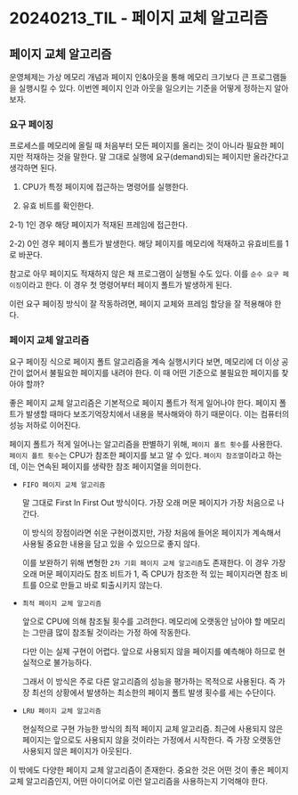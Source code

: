 # 20240213_TIL - 페이지 교체 알고리즘

## 페이지 교체 알고리즘

운영체제는 가상 메모리 개념과 페이지 인&아웃을 통해 메모리 크기보다 큰 프로그램들을 실행시킬 수 있다. 이번엔 페이지 인과 아웃을 일으키는 기준을 어떻게 정하는지 알아보자.

### 요구 페이징

프로세스를 메모리에 올릴 때 처음부터 모든 페이지를 올리는 것이 아니라 필요한 페이지만 적재하는 것을 말한다. 말 그대로 실행에 요구(demand)되는 페이지만 올라간다고 생각하면 된다.

1) CPU가 특정 페이지에 접근하는 명령어를 실행한다.

2) 유효 비트를 확인한다.

2-1) 1인 경우 해당 페이지가 적재된 프레임에 접근한다.

2-2) 0인 경우 페이지 폴트가 발생한다. 해당 페이지를 메모리에 적재하고 유효비트를 1로 바꾼다.

참고로 아무 페이지도 적재하지 않은 채 프로그램이 실행될 수도 있다. 이를 `순수 요구 페이징`이라고 한다. 이 경우 첫 명령어부터 페이지 폴트가 발생하게 된다.

이런 요구 페이징 방식이 잘 작동하려면, 페이지 교체와 프레임 할당을 잘 적용해야 한다.

### 페이지 교체 알고리즘

요구 페이징 식으로 페이지 폴트 알고리즘을 계속 실행시키다 보면, 메모리에 더 이상 공간이 없어서 불필요한 페이지를 내려야 한다. 이 때 어떤 기준으로 불필요한 페이지를 찾아야 할까?

좋은 페이지 교체 알고리즘은 기본적으로 페이지 폴트가 적게 일어나야 한다. 페이지 폴트가 발생할 때마다 보조기억장치에서 내용을 복사해와야 하기 때문이다. 이는 컴퓨터의 성능 저하로 이어진다.

페이지 폴트가 적게 일어나는 알고리즘을 판별하기 위해, `페이지 폴트 횟수`를 사용한다. `페이지 폴트 횟수`는 CPU가 참조한 페이지를 보고 알 수 있다. `페이지 참조열`이라고 하는데, 이는 연속된 페이지를 생략한 참조 페이지열을 의미한다.

- `FIFO 페이지 교체 알고리즘`
    
    말 그대로 First In First Out 방식이다. 가장 오래 머문 페이지가 가장 처음으로 나간다. 
    
    이 방식의 장점이라면 쉬운 구현이겠지만, 가장 처음에 들어온 페이지가 계속해서 사용될 중요한 내용을 담고 있을 수 있으므로 좋지 않다.
    
    이를 보완하기 위해 변형한 `2차 기회 페이지 교체 알고리즘`도 존재한다. 이 경우 가장 오래 머문 페이지라도 참조 비트가 1, 즉 CPU가 참조한 적 있는 페이지라면 참조 비트를 0으로 만들고 바로 퇴출시키지 않는다.
    
- `최적 페이지 교체 알고리즘`
    
    앞으로 CPU에 의해 참조될 횟수를 고려한다. 메모리에 오랫동안 남아야 할 메모리는 그만큼 많이 참조될 것이라는 가정 하에 작동한다.
    
    다만 이는 실제 구현이 어렵다. 앞으로 사용되지 않을 페이지를 예측해야 하므로 현실적으로 불가능하다. 
    
    그래서 이 방식은 주로 다른 알고리즘의 성능을 평가하는 목적으로 사용된다. 즉 가장 최선의 상황에서 발생하는 최소한의 페이지 폴트 발생 횟수를 세는 수단이다.
    
- `LRU 페이지 교체 알고리즘`
    
    현실적으로 구현 가능한 방식의 최적 페이지 교체 알고리즘. 최근에 사용되지 않은 페이지는 앞으로도 사용되지 않을 것이라는 가정에서 시작한다. 즉 가장 오랫동안 사용되지 않은 페이지가 아웃된다.
    

이 밖에도 다양한 페이지 교체 알고리즘이 존재한다. 중요한 것은 어떤 것이 좋은 페이지 교체 알고리즘인지, 어떤 아이디어로 이런 알고리즘을 사용하는지 기억해야 한다.